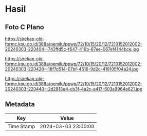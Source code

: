 # Hasil

## Foto C Plano

https://sirekap-obj-formc.kpu.go.id/388a/pemilu/ppwp/72/10/15/20/12/7210152012002-20240303-220404--743ffd5c-f647-416b-87ee-067ef4144bce.jpg

https://sirekap-obj-formc.kpu.go.id/388a/pemilu/ppwp/72/10/15/20/12/7210152012002-20240303-220420--18f7d514-07bf-4519-9d2c-419105f04a24.jpg

https://sirekap-obj-formc.kpu.go.id/388a/pemilu/ppwp/72/10/15/20/12/7210152012002-20240303-220440--2d2813e4-cb3f-4a2c-a417-603a9964e621.jpg


## Metadata

| Key        | Value               |
| ---------- | ------------------- |
| Time Stamp | 2024-03-03 23:00:00 |



